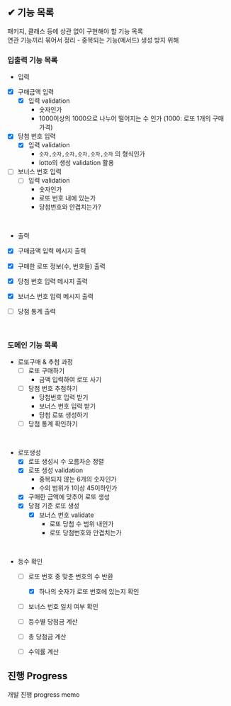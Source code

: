 ## ✔ 기능 목록

패키지, 클래스 등에 상관 없이 구현해야 할 기능 목록  
연관 기능끼리 묶어서 정리 - 중복되는 기능(메서드) 생성 방지 위해

### 입출력 기능 목록

- 입력
- [x] 구매금액 입력
    - [x] 입력 validation
        - 숫자인가
        - 1000이상의 1000으로 나누어 떨어지는 수 인가 (1000: 로또 1개의 구매 가격)
- [x] 당첨 번호 입력
    - [x] 입력 validation
        - `숫자,숫자,숫자,숫자,숫자,숫자` 의 형식인가
        - lotto의 생성 validation 활용
- [ ] 보너스 번호 입력
    - [ ] 입력 validation
        - 숫자인가
        - 로또 번호 내에 있는가
        - 당첨번호와 안겹치는가?

<br>

- 출력
- [x] 구매금액 입력 메시지 출력
- [x] 구매한 로또 정보(수, 번호들) 출력
- [x] 당첨 번호 입력 메시지 출력
- [x] 보너스 번호 입력 메시지 출력
- [ ] 당첨 통계 출력


<br>

### 도메인 기능 목록

- 로또구매 & 추첨 과정
  - [ ] 로또 구매하기
    - 금액 입력하여 로또 사기
  - [ ] 당첨 번호 추첨하기
    - 당첨번호 입력 받기
    - 보너스 번호 입력 받기
    - 당첨 로또 생성하기
  - [ ] 당첨 통계 확인하기

<br>

- 로또생성
  - [x] 로또 생성시 수 오름차순 정렬
  - [x] 로또 생성 validation
    - 중복되지 않는 6개의 숫자인가
    - 수의 범위가 1이상 45이하인가
  - [x] 구매한 금액에 맞추어 로또 생성
  - [x] 당첨 기준 로또 생성
    - [x] 보너스 번호 validate
      - 로또 당첨 수 범위 내인가
      - 로또 당첨번호와 안겹치는가

<br>

- 등수 확인
  - [ ] 로또 번호 중 맞춘 번호의 수 반환
    - [x] 하나의 숫자가 로또 번호에 있는지 확인
  - [ ] 보너스 번호 일치 여부 확인
  - [ ] 등수별 당첨금 계산
  - [ ] 총 당첨금 계산
  - [ ] 수익률 계산


## 진행 Progress

개발 진행 progress memo